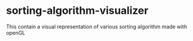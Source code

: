 # sorting-algorithm-visualizer
This contain a visual representation  of various sorting algorithm made with openGL 
